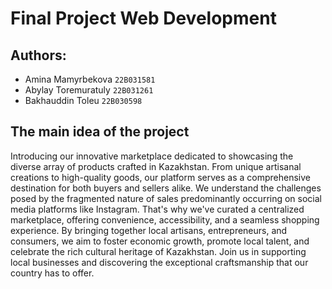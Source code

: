 # Final Project Web Development

## Authors:

- Amina Mamyrbekova `22B031581`
- Abylay Toremuratuly `22B031261`
- Bakhauddin Toleu `22B030598`

## The main idea of the project

Introducing our innovative marketplace dedicated to showcasing the diverse array of products crafted in Kazakhstan. From unique artisanal creations to high-quality goods, our platform serves as a comprehensive destination for both buyers and sellers alike. We understand the challenges posed by the fragmented nature of sales predominantly occurring on social media platforms like Instagram. That's why we've curated a centralized marketplace, offering convenience, accessibility, and a seamless shopping experience. By bringing together local artisans, entrepreneurs, and consumers, we aim to foster economic growth, promote local talent, and celebrate the rich cultural heritage of Kazakhstan. Join us in supporting local businesses and discovering the exceptional craftsmanship that our country has to offer.